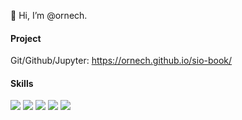  👋 Hi, I’m @ornech.
<!---
ornech/ornech is a ✨ special ✨ repository because its `README.md` (this file) appears on your GitHub profile.
You can click the Preview link to take a look at your changes.

Badges:
https://shields.io/
--->
#### Project
Git/Github/Jupyter: https://ornech.github.io/sio-book/

#### Skills
![](https://img.shields.io/badge/OS-Linux-blue?style=plastic)
![](https://img.shields.io/badge/Server-Apache%20MySql-brightgree?style=plastic)
![](https://img.shields.io/badge/Container-LXC%20LXD%20Proxmox-orange?style=plastic)
![](https://img.shields.io/badge/%3C%3E-PHP%20HTML%20CSS%20-blueviolet?style=plastic)
![](https://img.shields.io/badge/Version-Git-green?style=plastic)
